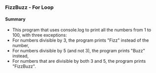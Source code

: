 ### FizzBuzz - For Loop

#### Summary
+ This program that uses console.log to print all the numbers from 1 to 100, with three exceptions:
+ For numbers divisible by 3, the program prints "Fizz" instead of the number,
+ For numbers divisible by 5 (and not 3), the program prints "Buzz" instead,
+ For numbers that are divisible by both 3 and 5, the program prints "FizzBuzz".
